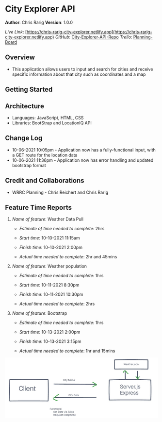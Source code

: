 # City Explorer API

**Author**: Chris Rarig
**Version**: 1.0.0

*Live Link*: [https://chris-rarig-city-explorer.netlify.app](https://chris-rarig-city-explorer.netlify.app)
*GitHub*: [City-Explorer-API-Repo](https://github.com/chrisrarig1/city-explorer-api)
*Trello*: [Planning-Board](https://trello.com/b/yJ6s01tq/lab06)

## Overview

- This application allows users to input and search for cities and receive specific information about that city such as coordinates and a map

## Getting Started
<!-- What are the steps that a user must take in order to build this app on their own machine and get it running? -->

## Architecture

- Languages: JavaScript, HTML, CSS
- Libraries: BootStrap and LocationIQ API

## Change Log

- 10-06-2021 10:05pm - Application now has a fully-functional input, with a GET route for the location data
- 10-06-2021 11:36pm - Application now has error handling and updated bootstrap format

## Credit and Collaborations

- WRRC Planning - Chris Reichert and Chris Rarig

## Feature Time Reports

1. *Name of feature*: Weather Data Pull

    - *Estimate of time needed to complete*: 2hrs

    - *Start time*: 10-10-2021 11:15am

    - *Finish time*: 10-10-2021 2:00pm

    - *Actual time needed to complete*: 2hr and 45mins

2. *Name of feature*: Weather population

    - *Estimate of time needed to complete*: 1hrs

    - *Start time*: 10-11-2021 8:30pm

    - *Finish time*: 10-11-2021 10:30pm

    - *Actual time needed to complete*: 2hrs

3. *Name of feature*: Bootstrap

    - *Estimate of time needed to complete*: 1hrs

    - *Start time*: 10-13-2021 2:00pm

    - *Finish time*: 10-13-2021 3:15pm

    - *Actual time needed to complete*: 1hr and 15mins

![WRRC](WRRC2.jpg)